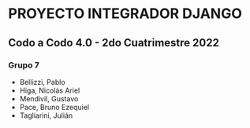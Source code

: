 # PROYECTO INTEGRADOR DJANGO
## Codo a Codo 4.0 - 2do Cuatrimestre 2022

### Grupo 7
- Bellizzi, Pablo
- Higa, Nicolás Ariel
- Mendivil, Gustavo
- Pace, Bruno Ezequiel
- Tagliarini, Julián